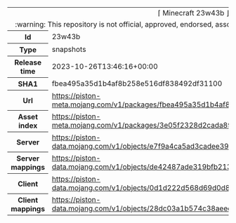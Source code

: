 <html><table>
<tr><td colspan="2" align="center"><img width="0" height="0"><br/>⌈ Minecraft 23w43b ⌋<br/><img width="0" height="0"></td></tr>
<tr><td colspan="2" align="center"><img width="0" height="0"><br/>
:warning: This repository is not official, approved, endorsed, associated or connected with Mojang :warning:
<br/><img width="0" height="0"></td></tr>
<tr><th>Id</th><td>23w43b</td></tr>
<tr><th>Type</th><td>snapshots</td></tr>
<tr><th>Release time</th><td>2023-10-26T13:46:16+00:00</td></tr>
<tr><th>SHA1</th><td>fbea495a35d1b4af8b258e516df838492df31100</td></tr>
<tr><th>Url</th><td><a href="https://piston-meta.mojang.com/v1/packages/fbea495a35d1b4af8b258e516df838492df31100/23w43b.json">https://piston-meta.mojang.com/v1/packages/fbea495a35d1b4af8b258e516df838492df31100/23w43b.json</a></td></tr>
<tr><th>Asset index</th><td><a href="https://piston-meta.mojang.com/v1/packages/3e05f2328d2cada8932d4e14059bd045bf3eb947/10.json">https://piston-meta.mojang.com/v1/packages/3e05f2328d2cada8932d4e14059bd045bf3eb947/10.json</a></td></tr>
<tr><th>Server</th><td><a href="https://piston-data.mojang.com/v1/objects/e7f9a4ca5ad3cadee399aa90f1d37f3ee94f292c/server.jar">https://piston-data.mojang.com/v1/objects/e7f9a4ca5ad3cadee399aa90f1d37f3ee94f292c/server.jar</a></td></tr>
<tr><th>Server mappings</th><td><a href="https://piston-data.mojang.com/v1/objects/de42487ade319bfb2139b761edb3a49d3f052d8d/server.txt">https://piston-data.mojang.com/v1/objects/de42487ade319bfb2139b761edb3a49d3f052d8d/server.txt</a></td></tr>
<tr><th>Client</th><td><a href="https://piston-data.mojang.com/v1/objects/0d1d222d568d69d0d8088ace144de189d69637d2/client.jar">https://piston-data.mojang.com/v1/objects/0d1d222d568d69d0d8088ace144de189d69637d2/client.jar</a></td></tr>
<tr><th>Client mappings</th><td><a href="https://piston-data.mojang.com/v1/objects/28dc03a1b574c38aeec53c3526d75bcbb5037954/client.txt">https://piston-data.mojang.com/v1/objects/28dc03a1b574c38aeec53c3526d75bcbb5037954/client.txt</a></td></tr>
</table></html>
